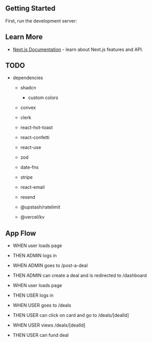 ## Getting Started

First, run the development server:

## Learn More

- [Next.js Documentation](https://nextjs.org/docs) - learn about Next.js features and API.

## TODO

- dependencies

  - shadcn
    - custom colors
  - convex
  - clerk
  - react-hot-toast
  - react-confetti
  - react-use
  - zod
  - date-fns

  - stripe
  - react-email
  - resend
  - @upstash/ratelimit
  - @vercel/kv

## App Flow

- WHEN user loads page
- THEN ADMIN logs in
- WHEN ADMIN goes to /post-a-deal
- THEN ADMIN can create a deal and is redirected to /dashboard

- WHEN user loads page
- THEN USER logs in
- WHEN USER goes to /deals
- THEN USER can click on card and go to /deals/[dealId]
- WHEN USER views /deals/[dealId]
- THEN USER can fund deal
